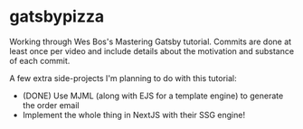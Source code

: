 # gatsbypizza

Working through Wes Bos's Mastering Gatsby tutorial. Commits are done at least once per video and include
details about the motivation and substance of each commit.

A few extra side-projects I'm planning to do with this tutorial:
* (DONE) Use MJML (along with EJS for a template engine) to generate the order email
* Implement the whole thing in NextJS with their SSG engine!
